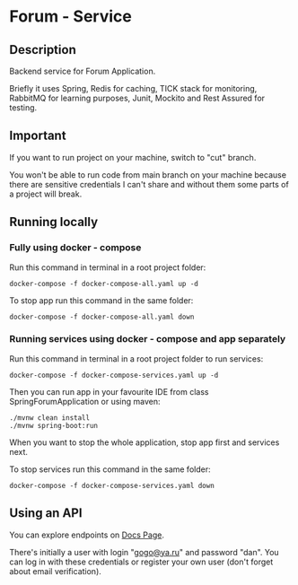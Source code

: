 # Forum - Service
## Description
Backend service for Forum Application.
 
Briefly it uses Spring, Redis for caching, TICK stack for monitoring, RabbitMQ for learning purposes,
Junit, Mockito and Rest Assured for testing.

## Important

If you want to run project on your machine, switch to "cut" branch.

You won't be able to run code from main branch on your machine because there are sensitive credentials
 I can't share and without them some parts of a project will break.
 

## Running locally
### Fully using docker - compose
Run this command in terminal in a root project folder:

```docker-compose -f docker-compose-all.yaml up -d```

To stop app run this command in the same folder:

```docker-compose -f docker-compose-all.yaml down```

### Running services using docker - compose and app separately
Run this command in terminal in a root project folder to run services:

```docker-compose -f docker-compose-services.yaml up -d```

Then you can run app in your favourite IDE from class SpringForumApplication
or using maven: 
```
./mvnw clean install
./mvnw spring-boot:run
```

When you want to stop the whole application,
 stop app first and services next.

To stop services run this command in the same folder: 

```docker-compose -f docker-compose-services.yaml down```

## Using an API

You can explore endpoints on [Docs Page](https://hub.apitree.com/dosipov/spring-forum/). 

There's initially a user with login "gogo@ya.ru" and password "dan".
You can log in with these credentials or register your own user (don't forget about email verification).